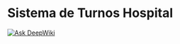 # Sistema de Turnos Hospital
[![Ask DeepWiki](https://deepwiki.com/badge.svg)](https://deepwiki.com/farandaa/Sistema_Turnos_Hospital)
